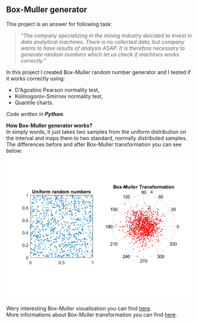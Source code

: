 ## Box-Muller generator

This project is an answer for following task:
>_"The company specializing in the mining industry deicided to invest in data analytical machines. There is no collected data, but company wants to have results of analysis ASAP. It is therefore necessary to generate random numbers which let us check if machines works correctly."_


In this project I created Box-Muller random number generator and I tested if it works correctly using:
* D'Agostino Pearson normality test,
* Kolmogorov-Smirnov normality test,
* Quantile charts.

_Code written in **Python**._   
  
  
**How Box-Muller generator works?**  
In simply words, it just takes two samples from the uniform distribution on the interval and maps them to two standard, normally distributed samples. The differences before and after Box-Muller transformation you can see below:

![](Images/bm1.png)

Wery interesting Box-Muller visualisation you can find [here](https://upload.wikimedia.org/wikipedia/commons/1/1f/Box-Muller_transform_visualisation.svg).  
More informations about Box-Muller transformation you can find [here](https://en.wikipedia.org/wiki/Box%E2%80%93Muller_transform).

